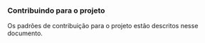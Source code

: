 ### Contribuindo para o projeto
<p>Os padrões de contribuição para o projeto estão descritos nesse documento.</p>